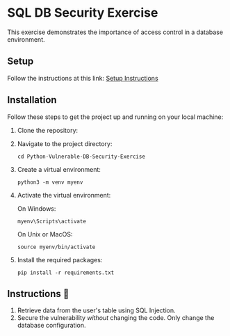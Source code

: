 # SQL DB Security Exercise

This exercise demonstrates the importance of access control in a database environment.

## Setup

Follow the instructions at this link: [Setup Instructions](https://flash-bobcat-733.notion.site/Database-Security-Exercise-Instructions-11b8c4256aa2459d83d2ac081d3c05b5)

## Installation

Follow these steps to get the project up and running on your local machine:

1. Clone the repository:
   
2. Navigate to the project directory:
    ```
    cd Python-Vulnerable-DB-Security-Exercise
    ```
3. Create a virtual environment:
    ```
    python3 -m venv myenv
    ```
4. Activate the virtual environment:

    On Windows:
    ```
    myenv\Scripts\activate
    ```
    On Unix or MacOS:
    ```
    source myenv/bin/activate
    ```
5. Install the required packages:
    ```
    pip install -r requirements.txt

## Instructions 📝

1. Retrieve data from the user's table using SQL Injection.
2. Secure the vulnerability *without* changing the code. Only change the database configuration.
